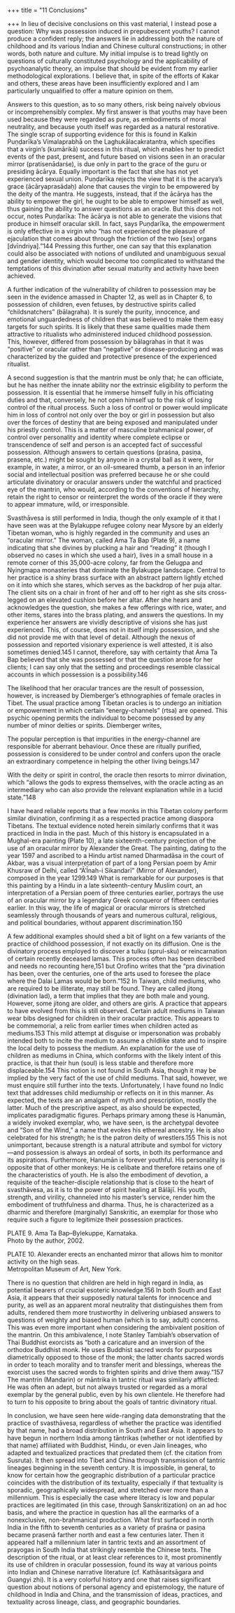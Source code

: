 +++
title = "11 Conclusions"

+++
In lieu of decisive conclusions on this vast material, I instead pose a question: Why was possession induced in prepubescent youths? I cannot produce a confident reply; the answers lie in addressing both the nature of childhood and its various Indian and Chinese cultural constructions; in other words, both nature and culture. My initial impulse is to tread lightly on questions of culturally constituted psychology and the applicability of psychoanalytic theory, an impulse that should be evident from my earlier methodological explorations. I believe that, in spite of the efforts of Kakar and others, these areas have been insufficiently explored and I am particularly unqualified to offer a mature opinion on them.

Answers to this question, as to so many others, risk being naively obvious or incomprehensibly complex. My first answer is that youths may have been used because they were regarded as pure, as embodiments of moral neutrality, and because youth itself was regarded as a natural restorative. The single scrap of supporting evidence for this is found in Kalkin Puṇḍarīka’s Vimalaprabhā on the Laghukālacakratantra, which specifies that a virgin’s (kumārikā) success in this ritual, which enables her to predict events of the past, present, and future based on visions seen in an oracular mirror (pratisenādarśe), is due only in part to the grace of the guru or presiding ācārya. Equally important is the fact that she has not yet experienced sexual union. Puṇḍarīka rejects the view that it is the acarya’s grace (ācāryaprasādaḥ) alone that causes the virgin to be empowered by the deity of the mantra. He suggests, instead, that if the ācārya has the ability to empower the girl, he ought to be able to empower himself as well, thus gaining the ability to answer questions as an oracle. But this does not occur, notes Puṇḍarīka: The ācārya is not able to generate the visions that produce in himself oracular skill. In fact, says Puṇḍarīka, the empowerment is only effective in a virgin who “has not experienced the pleasure of ejaculation that comes about through the friction of the two [sex] organs [dvīndriya].”144 Pressing this further, one can say that this explanation could also be associated with notions of undiluted and unambiguous sexual and gender identity, which would become too complicated to withstand the temptations of this divination after sexual maturity and activity have been achieved.

A further indication of the vulnerability of children to possession may be seen in the evidence amassed in Chapter 12, as well as in Chapter 6, to possession of children, even fetuses, by destructive spirits called “childsnatchers” (bālagraha). It is surely the purity, innocence, and emotional unguardedness of children that was believed to make them easy targets for such spirits. It is likely that these same qualities made them attractive to ritualists who administered induced childhood possession. This, however, differed from possession by bālagrahas in that it was “positive” or oracular rather than “negative” or disease-producing and was characterized by the guided and protective presence of the experienced ritualist.

A second suggestion is that the mantrin must be only that; he can officiate, but he has neither the innate ability nor the extrinsic eligibility to perform the possession. It is essential that he immerse himself fully in his officiating duties and that, conversely, he not open himself up to the risk of losing control of the ritual process. Such a loss of control or power would implicate him in loss of control not only over the boy or girl in possession but also over the forces of destiny that are being exposed and manipulated under his priestly control. This is a matter of masculine brahmanical power, of control over personality and identity where complete eclipse or transcendence of self and person is an accepted fact of successful possession. Although answers to certain questions (praśna, pasiṇa, prasena, etc.) might be sought by anyone in a crystal ball as it were, for example, in water, a mirror, or an oil-smeared thumb, a person in an inferior social and intellectual position was preferred because he or she could articulate divinatory or oracular answers under the watchful and practiced eye of the mantrin, who would, according to the conventions of hierarchy, retain the right to censor or reinterpret the words of the oracle if they were to appear immature, wild, or irresponsible.

Svasthāvesa is still performed in India, though the only example of it that I have seen was at the Bylakuppe refugee colony near Mysore by an elderly Tibetan woman, who is highly regarded in the community and uses an “oracular mirror.” The woman, called Ama Ta Bap (Plate 9), a name indicating that she divines by plucking a hair and “reading” it (though I observed no cases in which she used a hair), lives in a small house in a remote corner of this 35,000-acre colony, far from the Gelugpa and Nyingmapa monasteries that dominate the Bylakuppe landscape. Central to her practice is a shiny brass surface with an abstract pattern lightly etched on it into which she stares, which serves as the backdrop of her puja altar. The client sits on a chair in front of her and off to her right as she sits cross-legged on an elevated cushion before her altar. After she hears and acknowledges the question, she makes a few offerings with rice, water, and other items, stares into the brass plating, and answers the questions. In my experience her answers are vividly descriptive of visions she has just experienced. This, of course, does not in itself imply possession, and she did not provide me with that level of detail. Although the nexus of possession and reported visionary experience is well attested, it is also sometimes denied.145 I cannot, therefore, say with certainty that Ama Ta Bap believed that she was possessed or that the question arose for her clients; I can say only that the setting and proceedings resemble classical accounts in which possession is a possibility.146

The likelihood that her oracular trances are the result of possession, however, is increased by Diemberger’s ethnographies of female oracles in Tibet. The usual practice among Tibetan oracles is to undergo an initiation or empowerment in which certain “energy-channels” (rtsa) are opened. This psychic opening permits the individual to become possessed by any number of minor deities or spirits. Diemberger writes,

The popular perception is that impurities in the energy-channel are responsible for aberrant behaviour. Once these are ritually purified, possession is considered to be under control and confers upon the oracle an extraordinary competence in helping the other living beings.147

With the deity or spirit in control, the oracle then resorts to mirror divination, which “allows the gods to express themselves, with the oracle acting as an intermediary who can also provide the relevant explanation while in a lucid state.”148

I have heard reliable reports that a few monks in this Tibetan colony perform similar divination, confirming it as a respected practice among diaspora Tibetans. The textual evidence noted herein similarly confirms that it was practiced in India in the past. Much of this history is encapsulated in a Mughal-era painting (Plate 10), a late sixteenth-century projection of the use of an oracular mirror by Alexander the Great. The painting, dating to the year 1597 and ascribed to a Hindu artist named Dharmadāsa in the court of Akbar, was a visual interpretation of part of a long Persian poem by Amir Khusraw of Delhi, called “Ā’Īnah-i Sikandarī” (Mirror of Alexander), composed in the year 1299.149 What is remarkable for our purposes is that this painting by a Hindu in a late sixteenth-century Muslim court, an interpretation of a Persian poem of three centuries earlier, portrays the use of an oracular mirror by a legendary Greek conqueror of fifteen centuries earlier. In this way, the life of magical or oracular mirrors is stretched seamlessly through thousands of years and numerous cultural, religious, and political boundaries, without apparent discrimination.150

A few additional examples should shed a bit of light on a few variants of the practice of childhood possession, if not exactly on its diffusion. One is the divinatory process employed to discover a tulku (sprul-sku) or reincarnation of certain recently deceased lamas. This process often has been described and needs no recounting here,151 but Orofino writes that the “pra divination has been, over the centuries, one of the arts used to foresee the place where the Dalai Lamas would be born.”152 In Taiwan, child mediums, who are required to be illiterate, may still be found. They are called jitong (divination lad), a term that implies that they are both male and young. However, some jitong are older, and others are girls. A practice that appears to have evolved from this is still observed. Certain adult mediums in Taiwan wear bibs designed for children in their oracular practice. This appears to be commemorial, a relic from earlier times when children acted as mediums.153 This mild attempt at disguise or impersonation was probably intended both to incite the medium to assume a childlike state and to inspire the local deity to possess the medium. An explanation for the use of children as mediums in China, which conforms with the likely intent of this practice, is that their hun (soul) is less stable and therefore more displaceable.154 This notion is not found in South Asia, though it may be implied by the very fact of the use of child mediums. That said, however, we must enquire still further into the texts. Unfortunately, I have found no Indic text that addresses child mediumship or reflects on it in this manner. As expected, the texts are an amalgam of myth and prescription, mostly the latter. Much of the prescriptive aspect, as also should be expected, implicates paradigmatic figures. Perhaps primary among these is Hanumān, a widely invoked exemplar, who, we have seen, is the archetypal devotee and “Son of the Wind,” a name that evokes his ethereal ancestry. He is also celebrated for his strength; he is the patron deity of wrestlers.155 This is not unimportant, because strength is a natural attribute and symbol for victory—and possession is always an ordeal of sorts, in both its performance and its aspirations. Furthermore, Hanumān is forever youthful. His personality is opposite that of other monkeys: He is celibate and therefore retains one of the characteristics of youth. He is also the embodiment of devotion, a requisite of the teacher-disciple relationship that is close to the heart of svasthāvesa, as it is to the power of spirit healing at Bālājī. His youth, strength, and virility, channeled into his master’s service, render him the embodiment of truthfulness and dharma. Thus, he is characterized as a dharmic and therefore (marginally) Sanskritic, an exemplar for those who require such a figure to legitimize their possession practices.


PLATE 9. Ama Ta Bap–Bylekuppe, Karnataka.  
Photo by the author, 2002.

PLATE 10. Alexander erects an enchanted mirror that allows him to monitor activity on the high seas.  
Metropolitan Museum of Art, New York.

There is no question that children are held in high regard in India, as potential bearers of crucial esoteric knowledge.156 In both South and East Asia, it appears that their supposedly natural talents for innocence and purity, as well as an apparent moral neutrality that distinguishes them from adults, rendered them more trustworthy in delivering unbiased answers to questions of weighty and biased human (which is to say, adult) concerns. This was even more important when considering the ambivalent position of the mantrin. On this ambivalence, I note Stanley Tambiah’s observation of Thai Buddhist exorcists as “both a caricature and an inversion of the orthodox Buddhist monk. He uses Buddhist sacred words for purposes diametrically opposed to those of the monk; the latter chants sacred words in order to teach morality and to transfer merit and blessings, whereas the exorcist uses the sacred words to frighten spirits and drive them away.”157 The mantrin (Mandarin) or māntrika in tantric ritual was similarly afflicted: He was often an adept, but not always trusted or regarded as a moral exemplar by the general public, even by his own clientele. He therefore had to turn to his opposite to bring about the goals of tantric divinatory ritual.

In conclusion, we have seen here wide-ranging data demonstrating that the practice of svasthāvesa, regardless of whether the practice was identified by that name, had a broad distribution in South and East Asia. It appears to have begun in northern India among tāntrikas (whether or not identified by that name) affiliated with Buddhist, Hindu, or even Jain lineages, who adapted and textualized practices that predated them (cf. the citation from Susruta). It then spread into Tibet and China through transmission of tantric lineages beginning in the seventh century. It is impossible, in general, to know for certain how the geographic distribution of a particular practice coincides with the distribution of its textuality, especially if that textuality is sporadic, geographically widespread, and stretched over more than a millennium. This is especially the case where literacy is low and popular practices are legitimated (in this case, through Sanskritization) on an ad hoc basis, and where the practice in question has all the earmarks of a nonexclusive, non-brahmanical production. What first surfaced in north India in the fifth to seventh centuries as a variety of praśna or pasiṇa became prasenā farther north and east a few centuries later. Then it appeared half a millennium later in tantric texts and an assortment of prayogas in South India that strikingly resemble the Chinese texts. The description of the ritual, or at least clear references to it, most prominently its use of children in oracular possession, found its way at various points into Indian and Chinese narrative literature (cf. Kathāsaritsāgara and Guangyi zhi). It is a very colorful history and one that raises significant question about notions of personal agency and epistemology, the nature of childhood in India and China, and the transmission of ideas, practices, and textuality across lineage, class, and geographic boundaries.
